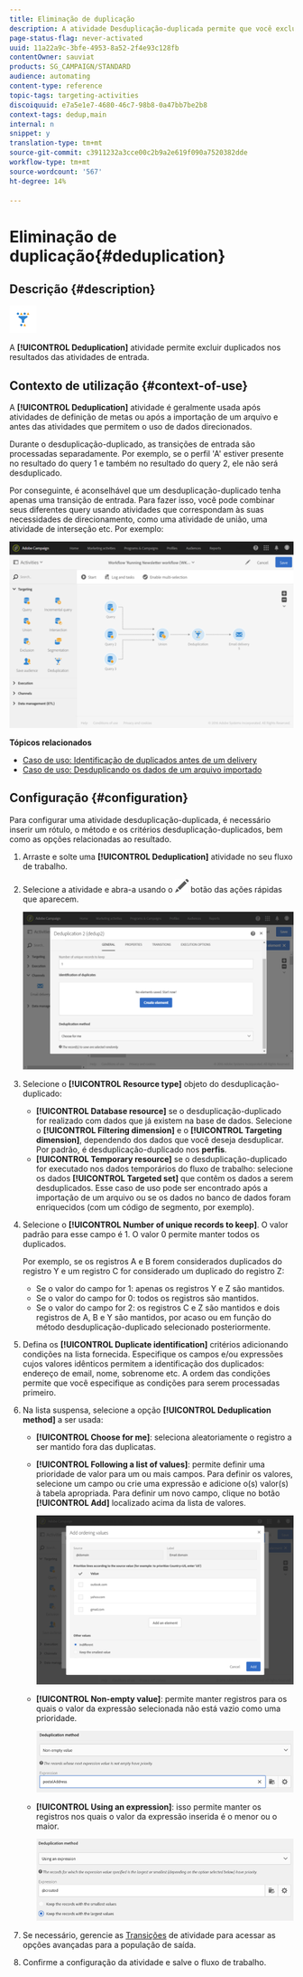 ```yaml
---
title: Eliminação de duplicação
description: A atividade Desduplicação-duplicada permite que você exclua duplicados nos resultados das atividades de entrada.
page-status-flag: never-activated
uuid: 11a22a9c-3bfe-4953-8a52-2f4e93c128fb
contentOwner: sauviat
products: SG_CAMPAIGN/STANDARD
audience: automating
content-type: reference
topic-tags: targeting-activities
discoiquuid: e7a5e1e7-4680-46c7-98b8-0a47bb7be2b8
context-tags: dedup,main
internal: n
snippet: y
translation-type: tm+mt
source-git-commit: c3911232a3cce00c2b9a2e619f090a7520382dde
workflow-type: tm+mt
source-wordcount: '567'
ht-degree: 14%

---
```



# Eliminação de duplicação{#deduplication}

## Descrição {#description}

![](assets/deduplication.png)

A **[!UICONTROL Deduplication]** atividade permite excluir duplicados nos resultados das atividades de entrada.

## Contexto de utilização {#context-of-use}

A **[!UICONTROL Deduplication]** atividade é geralmente usada após atividades de definição de metas ou após a importação de um arquivo e antes das atividades que permitem o uso de dados direcionados.

Durante o desduplicação-duplicado, as transições de entrada são processadas separadamente. Por exemplo, se o perfil &#39;A&#39; estiver presente no resultado do query 1 e também no resultado do query 2, ele não será desduplicado.

Por conseguinte, é aconselhável que um desduplicação-duplicado tenha apenas uma transição de entrada. Para fazer isso, você pode combinar seus diferentes query usando atividades que correspondam às suas necessidades de direcionamento, como uma atividade de união, uma atividade de interseção etc. Por exemplo:

![](assets/dedup_bonnepratique.png)

**Tópicos relacionados**

* [Caso de uso: Identificação de duplicados antes de um delivery](../../automating/using/identifying-duplicated-before-delivery.md)
* [Caso de uso: Desduplicando os dados de um arquivo importado](../../automating/using/deduplicating-data-imported-file.md)

## Configuração {#configuration}

Para configurar uma atividade desduplicação-duplicada, é necessário inserir um rótulo, o método e os critérios desduplicação-duplicados, bem como as opções relacionadas ao resultado.

1. Arraste e solte uma **[!UICONTROL Deduplication]** atividade no seu fluxo de trabalho.
1. Selecione a atividade e abra-a usando o ![](assets/edit_darkgrey-24px.png) botão das ações rápidas que aparecem.

   ![](assets/deduplication_1.png)

1. Selecione o **[!UICONTROL Resource type]** objeto do desduplicação-duplicado:

   * **[!UICONTROL Database resource]** se o desduplicação-duplicado for realizado com dados que já existem na base de dados. Selecione o **[!UICONTROL Filtering dimension]** e o **[!UICONTROL Targeting dimension]**, dependendo dos dados que você deseja desduplicar. Por padrão, é desduplicação-duplicado nos **perfis**.
   * **[!UICONTROL Temporary resource]** se o desduplicação-duplicado for executado nos dados temporários do fluxo de trabalho: selecione os dados **[!UICONTROL Targeted set]** que contêm os dados a serem desduplicados. Esse caso de uso pode ser encontrado após a importação de um arquivo ou se os dados no banco de dados foram enriquecidos (com um código de segmento, por exemplo).

1. Selecione o **[!UICONTROL Number of unique records to keep]**. O valor padrão para esse campo é 1. O valor 0 permite manter todos os duplicados.

   Por exemplo, se os registros A e B forem considerados duplicados do registro Y e um registro C for considerado um duplicado do registro Z:

   * Se o valor do campo for 1: apenas os registros Y e Z são mantidos.
   * Se o valor do campo for 0: todos os registros são mantidos.
   * Se o valor do campo for 2: os registros C e Z são mantidos e dois registros de A, B e Y são mantidos, por acaso ou em função do método desduplicação-duplicado selecionado posteriormente.

1. Defina os **[!UICONTROL Duplicate identification]** critérios adicionando condições na lista fornecida. Especifique os campos e/ou expressões cujos valores idênticos permitem a identificação dos duplicados: endereço de email, nome, sobrenome etc. A ordem das condições permite que você especifique as condições para serem processadas primeiro.
1. Na lista suspensa, selecione a opção **[!UICONTROL Deduplication method]** a ser usada:

   * **[!UICONTROL Choose for me]**: seleciona aleatoriamente o registro a ser mantido fora das duplicatas.
   * **[!UICONTROL Following a list of values]**: permite definir uma prioridade de valor para um ou mais campos. Para definir os valores, selecione um campo ou crie uma expressão e adicione o(s) valor(s) à tabela apropriada. Para definir um novo campo, clique no botão **[!UICONTROL Add]** localizado acima da lista de valores.

      ![](assets/deduplication_2.png)

   * **[!UICONTROL Non-empty value]**: permite manter registros para os quais o valor da expressão selecionada não está vazio como uma prioridade.

      ![](assets/deduplication_3.png)

   * **[!UICONTROL Using an expression]**: isso permite manter os registros nos quais o valor da expressão inserida é o menor ou o maior.

      ![](assets/deduplication_4.png)

1. Se necessário, gerencie as [Transições](../../automating/using/activity-properties.md) de atividade para acessar as opções avançadas para a população de saída.
1. Confirme a configuração da atividade e salve o fluxo de trabalho.
